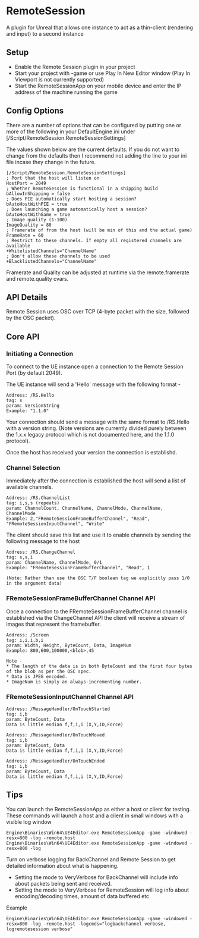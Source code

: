 # RemoteSession
A plugin for Unreal that allows one instance to act as a thin-client (rendering and input) to a second instance

## Setup

* Enable the Remote Session plugin in your project
* Start your project with -game or use Play In New Editor window (Play In Viewport is not currently supported)
* Start the RemoteSessionApp on your mobile device and enter the IP address of the machine running the game


## Config Options

There are a number of options that can be configured by putting one or more of the following in your DefaultEngine.ini under [/Script/RemoteSession.RemoteSessionSettings]

The values shown below are the current defaults. If you do not want to change from the defaults then I recommend not adding the line to your ini file incase they change in the future.

    [/Script/RemoteSession.RemoteSessionSettings]
    ; Port that the host will listen on
	HostPort = 2049
	; Whether RemoteSession is functional in a shipping build
	bAllowInShipping = false
	; Does PIE automatically start hosting a session?
	bAutoHostWithPIE = true
	; Does launching a game automatically host a session?
	bAutoHostWithGame = true
	; Image quality (1-100)
	ImageQuality = 80
	; Framerate of from the host (will be min of this and the actual game)
	FrameRate = 60
	; Restrict to these channels. If empty all registered channels are available
	+WhitelistedChannels="ChannelName"
	; Don't allow these channels to be used
	+BlacklistedChannels="ChannelName"


Framerate and Quality can be adjusted at runtime via the remote.framerate and remote.quality cvars.


## API Details

Remote Session uses OSC over TCP (4-byte packet with the size, followed by the OSC packet).

## Core API

### Initiating a Connection

To connect to the UE instance open a connection to the Remote Session Port (by default 2049).

The UE instance will send a 'Hello' message with the following format -

    Address: /RS.Hello
    tag: s
    param: VersionString
    Example: "1.1.0"

Your connection should send a message with the same format to /RS.Hello with a version string. (Note versions are currently divided purely between the 1.x.x legacy protocol which is not documented here, and the 1.1.0 protocol).

Once the host has received your version the connection is establishd.

### Channel Selection

Immediately after the connection is established the host will send a list of available channels.

    Address: /RS.ChannelList
    tag: i,s,s (repeats)
    param: ChannelCount, ChannelName, ChannelMode, ChannelName, ChannelMode
    Example: 2,"FRemoteSessionFrameBufferChannel", "Read", "FRemoteSessionInputChannel", "Write"

The client should save this list and use it to enable channels by sending the following message to the host

    Address: /RS.ChangeChannel
    tag: s,s,i
    param: ChannelName, ChannelMode, 0/1
    Example: "FRemoteSessionFrameBufferChannel", "Read", 1

    (Note: Rather than use the OSC T/F boolean tag we explicitly pass 1/0 in the argument data)


### FRemoteSessionFrameBufferChannel Channel API

Once a connection to the FRemoteSessionFrameBufferChannel channel is established via the ChangeChannel API the client will receive a stream of images that represent the framebuffer.

    Address: /Screen
    tag: i,i,i,b,i
    param: Width, Height, ByteCount, Data, ImageNum
    Example: 800,600,100000,<blob>,45

    Note -
    * The length of the data is in both ByteCount and the first four bytes of the blob as per the OSC spec.
    * Data is JPEG encoded.
    * ImageNum is simply an always-incrementing number.

### FRemoteSessionInputChannel Channel API

    Address: /MessageHandler/OnTouchStarted
    tag: i,b
    param: ByteCount, Data
    Data is little endian f,f,i,i (X,Y,ID,Force)

    Address: /MessageHandler/OnTouchMoved
    tag: i,b
    param: ByteCount, Data
    Data is little endian f,f,i,i (X,Y,ID,Force)

    Address: /MessageHandler/OnTouchEnded
    tag: i,b
    param: ByteCount, Data
    Data is little endian f,f,i,i (X,Y,ID,Force)

## Tips

You can launch the RemoteSessionApp as either a host or client for testing. These commands will launch a host and a client in small windows with a visible log window

    Engine\Binaries\Win64\UE4Editor.exe RemoteSessionApp -game -windowed -resx=800 -log -remote.host
    Engine\Binaries\Win64\UE4Editor.exe RemoteSessionApp -game -windowed -resx=800 -log
    

Turn on verbose logging for BackChannel and Remote Session to get detailed information about what is happening. 
* Setting the mode to VeryVerbose for BackChannel will include info about packets being sent and received.
* Setting the mode to VeryVerbose for RemoteSession will log info about encoding/decoding times, amount of data buffered etc

Example

    Engine\Binaries\Win64\UE4Editor.exe RemoteSessionApp -game -windowed -resx=800 -log -remote.host -logcmds="logbackchannel verbose, logremotesession verbose"




